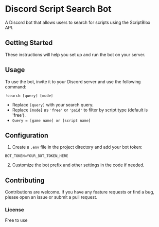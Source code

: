 # Discord Script Search Bot

A Discord bot that allows users to search for scripts using the ScriptBlox API.

## Getting Started

These instructions will help you set up and run the bot on your server.

## Usage
To use the bot, invite it to your Discord server and use the following command:
```
!search [query] [mode]
```
- Replace `[query]` with your search query.
- Replace `[mode]` as `'free'` or `'paid'` to filter by script type (default is 'free').
- `Query = [game name] or [script name]`

## Configuration
1. Create a `.env` file in the project directory and add your bot token:
```
BOT_TOKEN=YOUR_BOT_TOKEN_HERE
```
2. Customize the bot prefix and other settings in the code if needed.

  
## Contributing
Contributions are welcome. If you have any feature requests or find a bug, please open an issue or submit a pull request.

### License
Free to use
